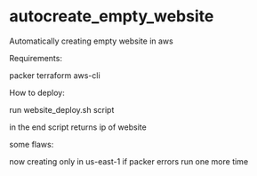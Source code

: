 # autocreate_empty_website

Automatically creating empty website in aws


Requirements:

packer
terraform
aws-cli


How to deploy:

run website_deploy.sh script

in the end script returns ip of website

some flaws:

now creating only in us-east-1
if packer errors run one more time
